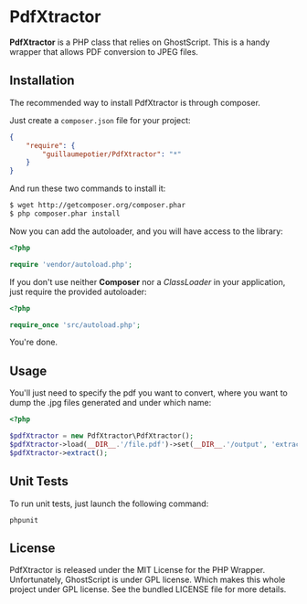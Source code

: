 PdfXtractor
===========

**PdfXtractor** is a PHP class that relies on GhostScript. This is a handy wrapper that
allows PDF conversion to JPEG files.

Installation
------------

The recommended way to install PdfXtractor is through composer.

Just create a `composer.json` file for your project:

``` json
{
    "require": {
        "guillaumepotier/PdfXtractor": "*"
    }
}
```

And run these two commands to install it:

``` bash
$ wget http://getcomposer.org/composer.phar
$ php composer.phar install
```

Now you can add the autoloader, and you will have access to the library:

``` php
<?php

require 'vendor/autoload.php';
```

If you don't use neither **Composer** nor a _ClassLoader_ in your application, just
require the provided autoloader:

``` php
<?php

require_once 'src/autoload.php';
```

You're done.

Usage
-----

You'll just need to specify the pdf you want to convert, where you want to dump the .jpg
files generated and under which name:

``` php
<?php

$pdfXtractor = new PdfXtractor\PdfXtractor();
$pdfXtractor->load(__DIR__.'/file.pdf')->set(__DIR__.'/output', 'extract');
$pdfXtractor->extract();
```

Unit Tests
----------

To run unit tests, just launch the following command:

```
phpunit
```

License
-------

PdfXtractor is released under the MIT License for the PHP Wrapper. Unfortunately, GhostScript is under GPL license. Which makes this whole project under GPL license. See the bundled LICENSE file for more details.
